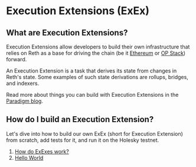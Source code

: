 # Execution Extensions (ExEx)

## What are Execution Extensions?

Execution Extensions allow developers to build their own infrastructure that relies on Reth
as a base for driving the chain (be it [Ethereum](../../run/mainnet.md) or [OP Stack](../../run/optimism.md)) forward.

An Execution Extension is a task that derives its state from changes in Reth's state.
Some examples of such state derivations are rollups, bridges, and indexers.

Read more about things you can build with Execution Extensions in the [Paradigm blog](https://www.paradigm.xyz/2024/05/reth-exex).

## How do I build an Execution Extension?

Let's dive into how to build our own ExEx (short for Execution Extension) from scratch, add tests for it,
and run it on the Holesky testnet.

1. [How do ExExes work?](./how-it-works.md)
1. [Hello World](./hello-world.md)

